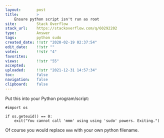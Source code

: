 ```yaml
---
layout:       post
title:        >
    Ensure python script isn't run as root
site:         Stack Overflow
stack_url:    https://stackoverflow.com/q/60292202
type:         Answer
tags:         python sudo
created_date: !!str "2020-02-19 02:37:54"
edit_date:    !!str ""
votes:        !!str "4"
favorites:    
views:        !!str "55"
accepted:     
uploaded:     !!str "2021-12-31 14:57:34"
toc:          false
navigation:   false
clipboard:    false
---
```


Put this into your Python program/script:

``` 
#import os

if os.geteuid() == 0:
    exit("You cannot call 'mmm' using using 'sudo' powers. Exiting.")
```

Of course you would replace `mmm` with your own python filename.
